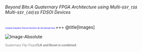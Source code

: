 ###### Beyond Bits:A Quaternary FPGA Architecture using Multi-`$$V_t$$` Multi-`$$V_{dd}$$` FDSOI Devices
<span style="color:blue;font-size:0.4em"> Sumanta Chaudhuri </b></span>
<span style="color:blue;font-size:0.4em"> Telecom ParisTech </b></span>
<span style="color:blue;font-size:0.4em"> 46, Rue Barrault Paris  </b></span>
+++
@title[Images]


![Image-Absolute](https://perso.telecom-paristech.fr/chaudhur/tmp/4VL_FF.svg)

<span style="color:gray; font-size:0.7em">Quaternary Flip-Flops<b>CLK and Reset is combined</b></span>


